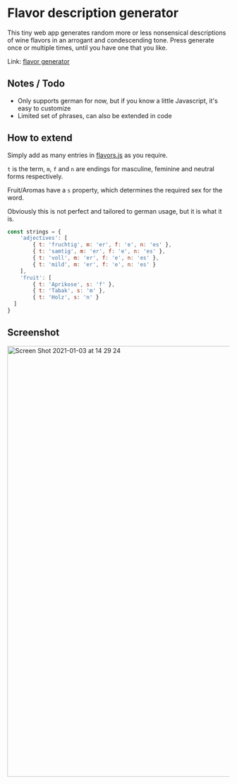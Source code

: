 # Flavor description generator

This tiny web app generates random more or less nonsensical descriptions of wine flavors in an arrogant and condescending tone. Press generate once or multiple times, until you have one that you like.

Link: [flavor generator](https://oelna.github.io/flavor-generator/)

## Notes / Todo

- Only supports german for now, but if you know a little Javascript, it's easy to customize
- Limited set of phrases, can also be extended in code

## How to extend

Simply add as many entries in [flavors.js](flavors.js) as you require.

`t` is the term, `m`, `f` and `n` are endings for masculine, feminine and neutral forms respectively.

Fruit/Aromas have a `s` property, which determines the required sex for the word.

Obviously this is not perfect and tailored to german usage, but it is what it is.

```javascript
const strings = {
	'adjectives': [
		{ t: 'fruchtig', m: 'er', f: 'e', n: 'es' },
		{ t: 'samtig', m: 'er', f: 'e', n: 'es' },
		{ t: 'voll', m: 'er', f: 'e', n: 'es' },
		{ t: 'mild', m: 'er', f: 'e', n: 'es' }
	],
	'fruit': [
		{ t: 'Aprikose', s: 'f' },
		{ t: 'Tabak', s: 'm' },
		{ t: 'Holz', s: 'n' }
  ]
}
```

## Screenshot

<img width="974" alt="Screen Shot 2021-01-03 at 14 29 24" src="https://user-images.githubusercontent.com/1279725/103479762-27ba7700-4dd0-11eb-8c4a-8760c47b40a1.png">
